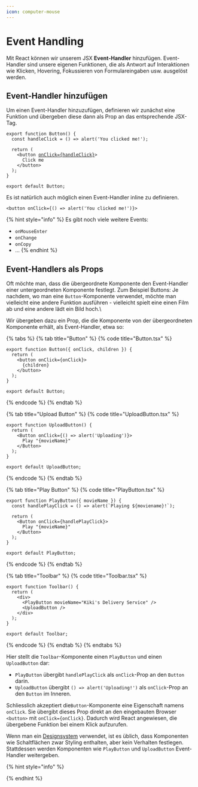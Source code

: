 ```yaml
---
icon: computer-mouse
---
```


# Event Handling

Mit React können wir unserem JSX **Event-Handler** hinzufügen. Event-Handler sind unsere eigenen Funktionen, die als Antwort auf Interaktionen wie Klicken, Hovering, Fokussieren von Formulareingaben usw. ausgelöst werden.

## Event-Handler hinzufügen

Um einen Event-Handler hinzuzufügen, definieren wir zunächst eine Funktion und übergeben diese dann als Prop an das entsprechende JSX-Tag.

<pre class="language-tsx"><code class="lang-tsx">export function Button() {
  const handleClick = () => alert('You clicked me!');

  return (
    &#x3C;button <a data-footnote-ref href="#user-content-fn-1">onClick={handleClick}</a>>
      Click me
    &#x3C;/button>
  );
}

export default Button;
</code></pre>

Es ist natürlich auch möglich einen Event-Handler inline zu definieren.

```tsx
<button onClick={() => alert('You clicked me!')}>
```

{% hint style="info" %}
Es gibt noch viele weitere Events:&#x20;

* `onMouseEnter`
* `onChange`
* `onCopy`
* ...
{% endhint %}

## Event-Handlers als Props

Oft möchte man, dass die übergeordnete Komponente den Event-Handler einer untergeordneten Komponente festlegt. Zum Beispiel Buttons: Je nachdem, wo man eine `Button`-Komponente verwendet, möchte man vielleicht eine andere Funktion ausführen - vielleicht spielt eine einen Film ab und eine andere lädt ein Bild hoch.\


Wir übergeben dazu ein Prop, die die Komponente von der übergeordneten Komponente erhält, als Event-Handler, etwa so:

{% tabs %}
{% tab title="Button" %}
{% code title="Button.tsx" %}
```tsx
export function Button({ onClick, children }) {
  return (
    <button onClick={onClick}>
      {children}
    </button>
  );
}

export default Button;
```
{% endcode %}
{% endtab %}

{% tab title="Upload Button" %}
{% code title="UploadButton.tsx" %}
```tsx
export function UploadButton() {
  return (
    <Button onClick={() => alert('Uploading')}>
      Play "{movieName}"
    </Button>
  );
}

export default UploadButton;
```
{% endcode %}
{% endtab %}

{% tab title="Play Button" %}
{% code title="PlayButton.tsx" %}
```tsx
export function PlayButton({ movieName }) {
  const handlePlayClick = () => alert(`Playing ${moviename}!`);

  return (
    <Button onClick={handlePlayClick}>
      Play "{movieName}"
    </Button>
  );
}

export default PlayButton;
```
{% endcode %}
{% endtab %}

{% tab title="Toolbar" %}
{% code title="Toolbar.tsx" %}
```tsx
export function Toolbar() {
  return (
    <div>
      <PlayButton movieName="Kiki's Delivery Service" />
      <UploadButton />
    </div>
  );
}

export default Toolbar;
```
{% endcode %}
{% endtab %}
{% endtabs %}

Hier stellt die `Toolbar`-Komponente einen `PlayButton` und einen `UploadButton` dar:

* `PlayButton` übergibt `handlePlayClick` als `onClick`-Prop an den `Button` darin.
* `UploadButton` übergibt `() => alert('Uploading!')` als `onClick`-Prop an den `Button` im Inneren.

Schliesslich akzeptiert die`Button`-Komponente eine Eigenschaft namens `onClick`. Sie übergibt dieses Prop direkt an den eingebauten Browser `<button>` mit `onClick={onClick}`. Dadurch wird React angewiesen, die übergebene Funktion bei einem Klick aufzurufen.

Wenn man ein [Designsystem](https://uxdesign.cc/everything-you-need-to-know-about-design-systems-54b109851969) verwendet, ist es üblich, dass Komponenten wie Schaltflächen zwar Styling enthalten, aber kein Verhalten festlegen. Stattdessen werden Komponenten wie `PlayButton` und `UploadButton` Event-Handler weitergeben.

{% hint style="info" %}

{% endhint %}



[^1]: Hier wird die Methode `handleClick` ausgeführt, wenn ein Klick stattfindet
